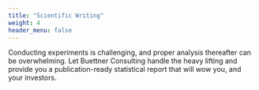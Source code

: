 ```yaml
---
title: "Scientific Writing"
weight: 4
header_menu: false
---
```




Conducting experiments is challenging, and proper analysis thereafter can be overwhelming. Let Buettner Consulting handle the heavy lifting and provide you a publication-ready statistical report that will wow you, and your investors.

<!-- ![Nice picture to make you pay me ;-)](images/pexels-lukas-590016.jpeg) -->


